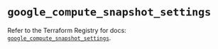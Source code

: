 # `google_compute_snapshot_settings`

Refer to the Terraform Registry for docs: [`google_compute_snapshot_settings`](https://registry.terraform.io/providers/hashicorp/google/6.49.1/docs/resources/compute_snapshot_settings).
